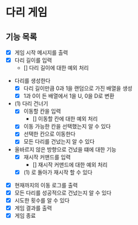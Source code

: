 # 다리 게임

## 기능 목록

- [x] 게임 시작 메시지를 출력
- [x] 다리 길이를 입력
  - [] 다리 길이에 대한 예외 처리
- 다리를 생성한다
  - [x] 다리 길이만큼 0과 1을 랜덤으로 가진 배열을 생성
  - [x] 1과 0이 든 배열에서 1을 U, 0을 D로 변환
- (1) 다리 건너기
  - [x] 이동할 칸을 입력
    - [] 이동할 칸에 대한 예외 처리
  - [x] 이동 가능한 칸을 선택했는지 알 수 있다
  - [x] 선택한 칸으로 이동한다
  - [x] 모든 다리를 건넜는지 알 수 있다
- 올바르지 않은 방향으로 건넜을 떄에 대한 기능
  - [x] 재시작 커맨드를 입력
    - [] 재시작 커맨드에 대한 예외 처리
  - [x] (1) 로 돌아가 재시작 할 수 있다
- [x] 현재까지의 이동 로그를 출력
- [x] 모든 다리를 성공적으로 건넜는지 알 수 있다
- [x] 시도한 횟수를 알 수 있다
- [x] 게임 결과를 출력
- [x] 게임 종료
